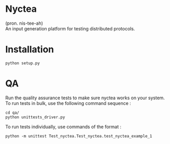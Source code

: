 # Nyctea

(pron. nis-tee-ah) <br>
An input generation platform for testing distributed protocols.

# Installation

```
python setup.py
```

# QA
Run the quality assurance tests to make sure nyctea works on your system.
<br>
To run tests in bulk, use the following command sequence :
```
cd qa/
python unittests_driver.py
```
To run tests individually, use commands of the format :
```
python -m unittest Test_nyctea.Test_nyctea.test_nyctea_example_1

